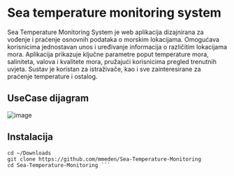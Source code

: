 # Sea temperature monitoring system
Sea Temperature Monitoring System je  web aplikacija dizajnirana za vođenje i praćenje osnovnih podataka o morskim lokacijama. Omogućava korisnicima jednostavan unos i uređivanje informacija o različitim lokacijama mora. Aplikacija prikazuje ključne parametre poput temperature mora, saliniteta, valova i kvalitete mora, pružajući korisnicima pregled trenutnih uvjeta. Sustav je koristan za istraživače, kao i sve zainteresirane za praćenje temperature i ostalog.

## UseCase dijagram
![image](https://github.com/user-attachments/assets/b57bf0ef-a7d0-49a6-bc68-4f9d31f735c2)

## Instalacija  
```
cd ~/Downloads  
git clone https://github.com/mmeden/Sea-Temperature-Monitoring  
cd Sea-Temperature-Monitoring ```
